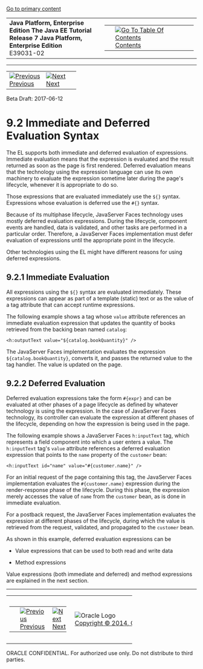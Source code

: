 [Go to primary content](#BEGIN)

<table>
<colgroup>
<col width="50%" />
<col width="50%" />
</colgroup>
<tbody>
<tr class="odd">
<td><strong>Java Platform, Enterprise Edition The Java EE Tutorial</strong><br />
<strong>Release 7 Java Platform, Enterprise Edition</strong><br />
E39031-02</td>
<td><table>
<tbody>
<tr class="odd">
<td> </td>
<td><a href="toc.htm"><img src="../../dcommon/gifs/toc.gif" alt="Go To Table Of Contents" /><br />
<span class="icon">Contents</span></a></td>
</tr>
</tbody>
</table></td>
</tr>
</tbody>
</table>

-----

<table>
<tbody>
<tr class="odd">
<td><a href="jsf-el001.htm"><img src="../../dcommon/gifs/leftnav.gif" alt="Previous" /><br />
<span class="icon">Previous</span></a> </td>
<td><a href="jsf-el003.htm"><img src="../../dcommon/gifs/rightnav.gif" alt="Next" /><br />
<span class="icon">Next</span></a></td>
<td> </td>
</tr>
</tbody>
</table>

Beta Draft: 2017-06-12

# 9.2 Immediate and Deferred Evaluation Syntax

The EL supports both immediate and deferred evaluation of expressions.
Immediate evaluation means that the expression is evaluated and the
result returned as soon as the page is first rendered. Deferred
evaluation means that the technology using the expression language can
use its own machinery to evaluate the expression sometime later during
the page's lifecycle, whenever it is appropriate to do so.

Those expressions that are evaluated immediately use the `${}` syntax.
Expressions whose evaluation is deferred use the `#{}` syntax.

Because of its multiphase lifecycle, JavaServer Faces technology uses
mostly deferred evaluation expressions. During the lifecycle, component
events are handled, data is validated, and other tasks are performed in
a particular order. Therefore, a JavaServer Faces implementation must
defer evaluation of expressions until the appropriate point in the
lifecycle.

Other technologies using the EL might have different reasons for using
deferred expressions.

## 9.2.1 Immediate Evaluation

All expressions using the `${}` syntax are evaluated immediately. These
expressions can appear as part of a template (static) text or as the
value of a tag attribute that can accept runtime expressions.

The following example shows a tag whose `value` attribute references an
immediate evaluation expression that updates the quantity of books
retrieved from the backing bean named `catalog`:

``` oac_no_warn
<h:outputText value="${catalog.bookQuantity}" />
```

The JavaServer Faces implementation evaluates the expression
`${catalog.bookQuantity}`, converts it, and passes the returned value to
the tag handler. The value is updated on the page.

## 9.2.2 Deferred Evaluation

Deferred evaluation expressions take the form `#{expr}` and can be
evaluated at other phases of a page lifecycle as defined by whatever
technology is using the expression. In the case of JavaServer Faces
technology, its controller can evaluate the expression at different
phases of the lifecycle, depending on how the expression is being used
in the page.

The following example shows a JavaServer Faces `h:inputText` tag, which
represents a field component into which a user enters a value. The
`h:inputText` tag's `value` attribute references a deferred evaluation
expression that points to the `name` property of the `customer` bean:

``` oac_no_warn
<h:inputText id="name" value="#{customer.name}" />
```

For an initial request of the page containing this tag, the JavaServer
Faces implementation evaluates the `#{customer.name}` expression during
the render-response phase of the lifecycle. During this phase, the
expression merely accesses the value of `name` from the `customer` bean,
as is done in immediate evaluation.

For a postback request, the JavaServer Faces implementation evaluates
the expression at different phases of the lifecycle, during which the
value is retrieved from the request, validated, and propagated to the
`customer` bean.

As shown in this example, deferred evaluation expressions can be

  - Value expressions that can be used to both read and write data

  - Method expressions

Value expressions (both immediate and deferred) and method expressions
are explained in the next section.

-----

<table style="width:66%;">
<colgroup>
<col width="33%" />
<col width="0%" />
<col width="33%" />
</colgroup>
<tbody>
<tr class="odd">
<td><table style="width:96%;">
<colgroup>
<col width="0%" />
<col width="48%" />
<col width="48%" />
</colgroup>
<tbody>
<tr class="odd">
<td> </td>
<td><a href="jsf-el001.htm"><img src="../../dcommon/gifs/leftnav.gif" alt="Previous" /><br />
<span class="icon">Previous</span></a> </td>
<td><a href="jsf-el003.htm"><img src="../../dcommon/gifs/rightnav.gif" alt="Next" /><br />
<span class="icon">Next</span></a></td>
</tr>
</tbody>
</table></td>
<td><img src="../../dcommon/gifs/oracle.gif" alt="Oracle Logo" class="copyrightlogo" /> <a href="../../dcommon/html/cpyr.htm"><br />
<span class="copyrightlogo">Copyright © 2014, Oracle and/or its affiliates. All rights reserved.</span></a></td>
<td><table>
<tbody>
<tr class="odd">
<td> </td>
<td><a href="toc.htm"><img src="../../dcommon/gifs/toc.gif" alt="Go To Table Of Contents" /><br />
<span class="icon">Contents</span></a></td>
</tr>
</tbody>
</table></td>
</tr>
</tbody>
</table>

ORACLE CONFIDENTIAL. For authorized use only. Do not distribute to third parties.
